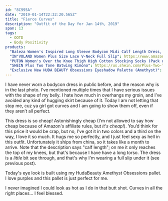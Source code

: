 ```yaml
---
id: "8C995A"
date: "2019-01-14T22:32:20.565Z"
title: "Fierce Curves"
description: "Outfit of the Day for Jan 14th, 2019"
span: 13
tags:
  - OOTD
  - Body Positivity
products:
  "Baleza Women's Inspired Long Sleeve Bodycon Midi Calf Length Dress, Xl/XXL 20-22": https://www.amazon.com/exec/obidos/ASIN/B00G48DFFO/curvyandtrans-20
  "IN'VOLAND Women Plus Size Lace V-Neck Full Slip": https://www.amazon.com/exec/obidos/ASIN/B07J5FBVGL/curvyandtrans-20
  "PUTON Women's Over the Knee Thigh High Cotton Stocking Socks (Pack of 3)": https://www.amazon.com/exec/obidos/ASIN/B0757DWD8M/curvyandtrans-20
  "SHEIN Plus Two Tone Batwing Kimono": https://us.shein.com/Plus-Two-Tone-Batwing-Kimono-p-536991-cat-2050.html
  "Exclusive New HUDA BEAUTY Obsessions Eyeshadow Palette (Amethyst)": https://www.amazon.com/exec/obidos/ASIN/B07HL3X91P/curvyandtrans-20
---
```

I have never worn a bodycon dress in public before, and the reason why is in the last photo. I’ve mentioned multiple times that I have serious issues with the shape of my belly. I hate how much in overhangs my groin, and I’ve avoided any kind of hugging skirt because of it. Today I am not letting that stop me, cuz ya girl got curves and I am going to show them off, even if they aren’t all perfect.

This dress is so cheap! Astonishingly cheap (I'm not allowed to say how cheap because of Amazon's affiliate rules, but _it's cheap!_). You’d think for this price it would be crap, but no,  I’ve got it in two colors and a third on the way, I love it so much. It hugs me so perfectly, and I just feel sexy as hell in this outfit. Unfortunately it ships from china, so it takes like a month to arrive. Note that the description says "calf length"; on me it only reaches the top of my knees, but that's because I have have a long torso. The dress is a _little_ bit see through, and that's why I'm wearing a full slip under it (see previous post).

Today's eye look is built using my HudaBeauty Amethyst Obsessions pallet. I love purples and this pallet is just perfect for me.

I never imagined I could look as hot as I do in that butt shot. Curves in all the right places... I feel blessed.
